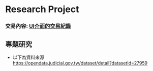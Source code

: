 # Research Project
### 交易內容: [UI介面的交易紀錄](https://mumbai.polygonscan.com/address/0xcc4769A4F0367d884177b041A7cd4E3bEF5Afa21)
## 專題研究

* 以下為資料來源<br>
https://opendata.judicial.gov.tw/dataset/detail?datasetId=27959

